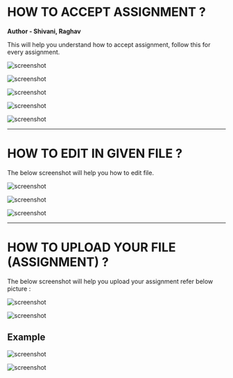 
# HOW TO ACCEPT ASSIGNMENT ?

**Author - Shivani, Raghav**

This will help you understand how to accept assignment, follow this for every assignment.

![screenshot](https://github.com/oilmcut-2020/JavaClass/blob/student/images/s1.png)

![screenshot](https://github.com/oilmcut-2020/JavaClass/blob/student/images/s2.png)

![screenshot](https://github.com/oilmcut-2020/JavaClass/blob/student/images/s3.png)

![screenshot](https://github.com/oilmcut-2020/JavaClass/blob/student/images/s4.png)

![screenshot](https://github.com/oilmcut-2020/JavaClass/blob/student/images/s5.png)

-------------------------------------------------------------------------------------------------------------------------------

# HOW TO EDIT IN GIVEN FILE ?

The below screenshot will help you how to edit file.

![screenshot](https://github.com/oilmcut-2020/JavaClass/blob/student/images/s6.png)

![screenshot](https://github.com/oilmcut-2020/JavaClass/blob/student/images/s7.png)

![screenshot](https://github.com/oilmcut-2020/JavaClass/blob/student/images/s8.png)

-------------------------------------------------------------------------------------------------------------------------------


# HOW TO UPLOAD YOUR FILE (ASSIGNMENT) ?

The below screenshot will help you upload your assignment refer below picture :

![screenshot](https://github.com/oilmcut-2020/JavaClass/blob/student/images/s9.png)

![screenshot](https://github.com/oilmcut-2020/JavaClass/blob/student/images/s10.png)

  ## Example 
  
![screenshot](https://github.com/oilmcut-2020/JavaClass/blob/student/images/s11.png)

![screenshot](https://github.com/oilmcut-2020/JavaClass/blob/student/images/s12.png)



